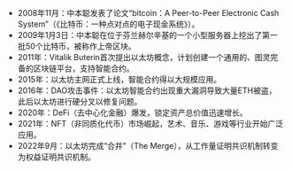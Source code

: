 - 2008年11月：中本聪发表了论文“bitcoin：A Peer-to-Peer Electronic Cash System”（《比特币：一种点对点的电子现金系统》）。
- 2009年1月3日：中本聪在位于芬兰赫尔辛基的一个小型服务器上挖出了第一批50个比特币，被称作上帝区块。
- 2011年：Vitalik Buterin首次提出以太坊概念，计划创建一个通用的、图灵完备的区块链平台，支持智能合约。
- 2015年：以太坊主网正式上线，智能合约得以大规模应用。
- 2016年：DAO攻击事件：以太坊智能合约出现重大漏洞导致大量ETH被盗，此后以太坊进行硬分叉以修复问题。
- 2020年：DeFi（去中心化金融）爆发，锁定资产总价值迅速增长。
- 2021年：NFT（非同质化代币）市场崛起，艺术、音乐、游戏等行业开始广泛应用。
- 2022年9月：以太坊完成“合并”（The Merge），从工作量证明共识机制转变为权益证明共识机制。
